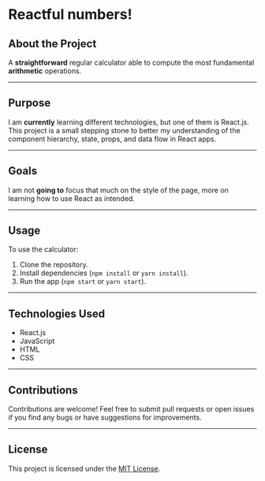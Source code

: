 # Reactful numbers!

## About the Project

A **straightforward** regular calculator able to compute the most fundamental **arithmetic** operations.

---

## Purpose

I am **currently** learning different technologies, but one of them is React.js. This project is a small stepping stone to better my understanding of the component hierarchy, state, props, and data flow in React apps.

---

## Goals

I am not **going to** focus that much on the style of the page, more on learning how to use React as intended.

---

## Usage

To use the calculator:

1. Clone the repository.
2. Install dependencies (`npm install` or `yarn install`).
3. Run the app (`npm start` or `yarn start`).

---

## Technologies Used

- React.js
- JavaScript
- HTML
- CSS

---

## Contributions

Contributions are welcome! Feel free to submit pull requests or open issues if you find any bugs or have suggestions for improvements.

---

## License

This project is licensed under the [MIT License](https://opensource.org/licenses/MIT).
